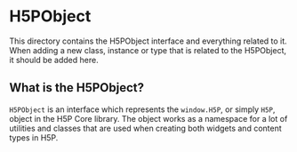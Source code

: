 # H5PObject

This directory contains the H5PObject interface and everything related to it.
When adding a new class, instance or type that is related to the H5PObject, it should be added here.

## What is the H5PObject?

`H5PObject` is an interface which represents the `window.H5P`, or simply `H5P`, object in the H5P Core library.
The object works as a namespace for a lot of utilities and classes that are used when creating both widgets and content types in H5P.
